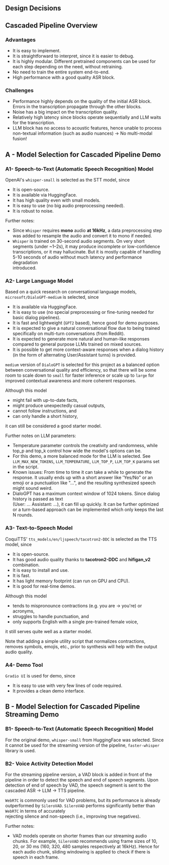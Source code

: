 ## Design Decisions

## Cascaded Pipeline Overview

### Advantages

- It is easy to implement.
- It is straightforward to interpret, since it is easier to debug.
- It is highly modular. Different pretrained components can be used for each step depending on
  the need, without retraining.
- No need to train the entire system end-to-end.
- High performance with a good quality ASR block.

### Challenges

- Performance highly depends on the quality of the initial ASR block. Errors in the 
  transcription propagate through the other blocks.
- Noise has a big impact on the transcription quality.
- Relatively high latency since blocks operate sequentially and LLM waits for the transcription.
- LLM block has no access to acoustic features, hence unable to process non-textual information
  (such as audio nuances) -> No multi-modal fusion!

## A - Model Selection for Cascaded Pipeline Demo

### A1- Speech-to-Text (Automatic Speech Recognition) Model

OpenAI's `whisper-small` is selected as the STT model, since

- It is open-source.
- It is available via HuggingFace.
- It has high quality even with small models.
- It is easy to use (no big audio preprocessing needed).
- It is robust to noise.

Further notes:

- Since `Whisper` requires **mono** audio **at 16kHz**, a data preprocessing step was added to
  resample the audio and convert it to mono if needed.
- `Whisper` is trained on 30-second audio segments. On very short segments (under ~1–2s), it may 
  produce incomplete or low-confidence transcriptions, or it may hallucinate. But it is mostly 
  capable of handling 5-10 seconds of audio without much latency and performance degradation  
  introduced.

### A2- Large Language Model

Based on a quick research on conversational language models, `microsoft/DialoGPT-medium` is 
selected, since

- It is available via HuggingFace.
- It is easy to use (no special preprocessing or fine-tuning needed for basic dialog pipelines).
- It is fast and lightweight (`GPT2` based), hence good for demo purposes.
- It is expected to give a natural conversational flow due to being trained
  specifically on multi-turn conversations (from Reddit).
- It is expected to generate more natural and human-like responses compared to general purpose
  LLMs trained on mixed sources.
- It is possible to get more context-aware responses when a dialog history (in the form of
  alternating User/Assistant turns) is provided.

`medium` version of `DialoGPT` is selected for this project as a balanced option between
conversational quality and efficiency, so that there will be some room to scale down to `small` for
faster inference or scale up to `large` for improved contextual awareness and more coherent
responses.

Although this model

- might fail with up-to-date facts,
- might produce unexpectedly casual outputs,
- cannot follow instructions, and
- can only handle a short history,

it can still be considered a good starter model.

Further notes on LLM parameters:

- Temperature parameter controls the creativity and randomness, while top_p and top_k control 
  how wide the model's options can be.
- For this demo, a more balanced mode for the LLM is selected. See `LLM_MAX_NEW_TOKENS`, 
  `LLM_TEMPERATURE`, `LLM_TOP_P`, `LLM_TOP_K` params set in the script.
- Known issues: From time to time it can take a while to generate the response. It usually ends up 
  with a short answer like 'Yes/No" or an emoji or a punctuation like "...", and the 
  resulting synthesized speech might sound weird.  
- DialoGPT has a maximum context window of 1024 tokens. Since dialog history is passed as text  
  (User: ... Assistant: ...), it can fill up quickly. It can be further optimized or a turn-based 
  approach can be implemented which only keeps the last N rounds.

### A3- Text-to-Speech Model

CoquiTTS' `tts_models/en/ljspeech/tacotron2-DDC` is selected as the TTS model, since

- It is open-source.
- It has good audio quality thanks to **tacotron2-DDC** and **hifigan_v2** combination.
- It is easy to install and use.
- It is fast.
- It has light memory footprint (can run on GPU and CPU).
- It is good for real-time demos.

Although this model

- tends to mispronounce contractions (e.g. you are -> you're) or acronyms,
- struggles to handle punctuation, and
- only supports English with a single pre-trained female voice,

it still serves quite well as a starter model.

Note that adding a simple utility script that normalizes contractions, removes symbols, emojis,
etc., prior to synthesis will help with the output audio quality.

### A4- Demo Tool

`Gradio UI` is used for demo, since

- It is easy to use with very few lines of code required.
- It provides a clean demo interface.

## B - Model Selection for Cascaded Pipeline Streaming Demo

### B1- Speech-to-Text (Automatic Speech Recognition) Model

For the original demo, `whisper-small` from HuggingFace was selected. Since it cannot be used 
for the streaming version of the pipeline, `faster-whisper` library is used.

### B2- Voice Activity Detection Model

For the streaming pipeline version, a VAD block is added in front of the pipeline in order to
detect the speech and end of speech segments. Upon detection of end of speech by VAD, the speech
segment is sent to the cascaded ASR -> LLM -> TTS pipeline.

`WebRTC` is commonly used for VAD problems, but its performance is already outperformed by
`SileroVAD`. `SileroVAD` performs significantly better than `WebRTC` in terms of accurately  
rejecting silence and non-speech (i.e., improving true negatives).

Further notes:

- VAD models operate on shorter frames than our streaming audio chunks. For example, `SileroVAD` 
  recommends using frame sizes of 10, 20, or 30 ms (160, 320, 480 samples respectively at 16kHz).
  Hence for each audio chunk, sliding windowing is applied to check if there is speech in each frame.
